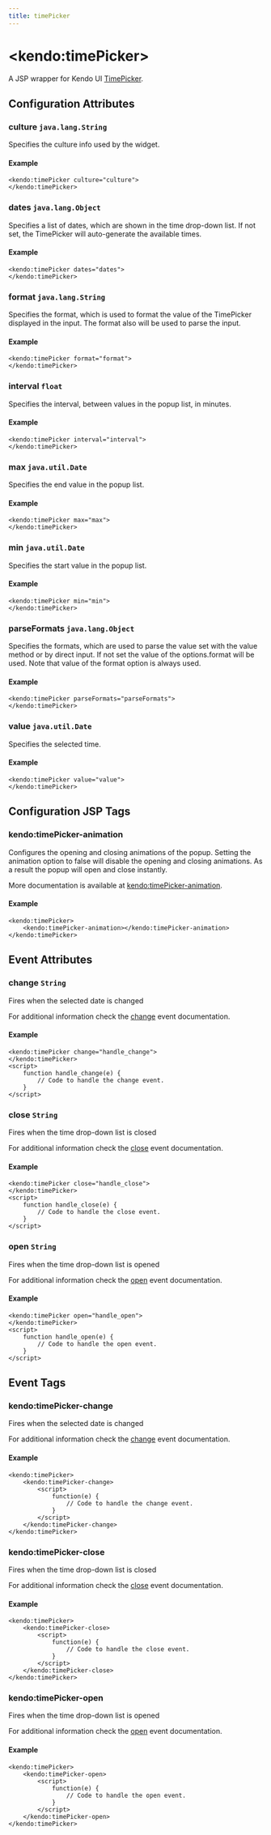 ```yaml
---
title: timePicker
---
```


# \<kendo:timePicker\>
A JSP wrapper for Kendo UI [TimePicker](/api/web/timepicker).

## Configuration Attributes

### culture `java.lang.String`

Specifies the culture info used by the widget.

#### Example
    <kendo:timePicker culture="culture">
    </kendo:timePicker>

### dates `java.lang.Object`

Specifies a list of dates, which are shown in the time drop-down list. If not set, the TimePicker will auto-generate the available times.

#### Example
    <kendo:timePicker dates="dates">
    </kendo:timePicker>

### format `java.lang.String`

Specifies the format, which is used to format the value of the TimePicker displayed in the input. The format also will be used to parse the input.

#### Example
    <kendo:timePicker format="format">
    </kendo:timePicker>

### interval `float`

Specifies the interval, between values in the popup list, in minutes.

#### Example
    <kendo:timePicker interval="interval">
    </kendo:timePicker>

### max `java.util.Date`

Specifies the end value in the popup list.

#### Example
    <kendo:timePicker max="max">
    </kendo:timePicker>

### min `java.util.Date`

Specifies the start value in the popup list.

#### Example
    <kendo:timePicker min="min">
    </kendo:timePicker>

### parseFormats `java.lang.Object`

Specifies the formats, which are used to parse the value set with the value method or by direct input. If not set the value of the options.format will be used. Note that value of the format option is always used.

#### Example
    <kendo:timePicker parseFormats="parseFormats">
    </kendo:timePicker>

### value `java.util.Date`

Specifies the selected time.

#### Example
    <kendo:timePicker value="value">
    </kendo:timePicker>


##  Configuration JSP Tags

### kendo:timePicker-animation

Configures the opening and closing animations of the popup. Setting the animation option to false will disable the opening and closing animations. As a result the popup will open and close instantly.

More documentation is available at [kendo:timePicker-animation](/api/wrappers/jsp/timepicker/animation).

#### Example

    <kendo:timePicker>
        <kendo:timePicker-animation></kendo:timePicker-animation>
    </kendo:timePicker>


## Event Attributes

### change `String`

Fires when the selected date is changed


For additional information check the [change](/api/web/timepicker#events-change) event documentation.

#### Example
    <kendo:timePicker change="handle_change">
    </kendo:timePicker>
    <script>
        function handle_change(e) {
            // Code to handle the change event.
        }
    </script>

### close `String`

Fires when the time drop-down list is closed


For additional information check the [close](/api/web/timepicker#events-close) event documentation.

#### Example
    <kendo:timePicker close="handle_close">
    </kendo:timePicker>
    <script>
        function handle_close(e) {
            // Code to handle the close event.
        }
    </script>

### open `String`

Fires when the time drop-down list is opened


For additional information check the [open](/api/web/timepicker#events-open) event documentation.

#### Example
    <kendo:timePicker open="handle_open">
    </kendo:timePicker>
    <script>
        function handle_open(e) {
            // Code to handle the open event.
        }
    </script>

## Event Tags

### kendo:timePicker-change

Fires when the selected date is changed


For additional information check the [change](/api/web/timepicker#events-change) event documentation.

#### Example
    <kendo:timePicker>
        <kendo:timePicker-change>
            <script>
                function(e) {
                    // Code to handle the change event.
                }
            </script>
        </kendo:timePicker-change>
    </kendo:timePicker>

### kendo:timePicker-close

Fires when the time drop-down list is closed


For additional information check the [close](/api/web/timepicker#events-close) event documentation.

#### Example
    <kendo:timePicker>
        <kendo:timePicker-close>
            <script>
                function(e) {
                    // Code to handle the close event.
                }
            </script>
        </kendo:timePicker-close>
    </kendo:timePicker>

### kendo:timePicker-open

Fires when the time drop-down list is opened


For additional information check the [open](/api/web/timepicker#events-open) event documentation.

#### Example
    <kendo:timePicker>
        <kendo:timePicker-open>
            <script>
                function(e) {
                    // Code to handle the open event.
                }
            </script>
        </kendo:timePicker-open>
    </kendo:timePicker>

